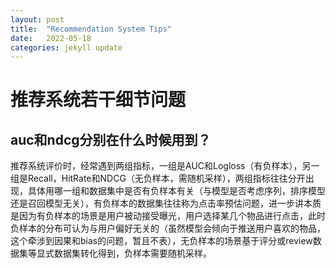 ```yaml
---
layout: post
title:  "Recommendation System Tips"
date:   2022-05-18
categories: jekyll update
---
```

# 推荐系统若干细节问题

## auc和ndcg分别在什么时候用到？

推荐系统评价时，经常遇到两组指标，一组是AUC和Logloss（有负样本），另一组是Recall，HitRate和NDCG（无负样本，需随机采样），两组指标往往分开出现，具体用哪一组和数据集中是否有负样本有关（与模型是否考虑序列，排序模型还是召回模型无关），有负样本的数据集往往称为点击率预估问题，进一步讲本质是因为有负样本的场景是用户被动接受曝光，用户选择某几个物品进行点击，此时负样本的分布可认为与用户偏好无关的（虽然模型会倾向于推送用户喜欢的物品，这个牵涉到因果和bias的问题，暂且不表），无负样本的场景基于评分或review数据集等显式数据集转化得到，负样本需要随机采样。




